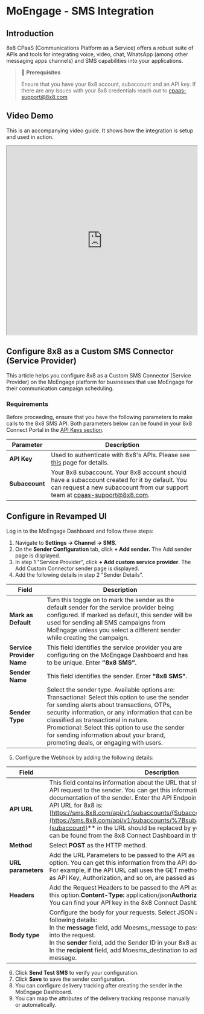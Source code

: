 # MoEngage - SMS Integration

## Introduction

8x8 CPaaS (Communications Platform as a Service) offers a robust suite of APIs and tools for integrating voice, video, chat, WhatsApp (among other messaging apps channels) and SMS capabilities into your applications.

> 📘 **Prerequisites**
>
> Ensure that you have your 8x8 account, subaccount and an API key. If there are any issues with your 8x8 credentials reach out to [cpaas-support@8x8.com](mailto:cpaas-support@8x8.com)
>
>

## Video Demo

This is an accompanying video guide. It shows how the integration is setup and used in action.

<iframe
  src="https://www.youtube.com/embed/QhzQopj4NOk?si=ZyzU4FhwrOiO4YNt"
  height="500px"
  width="100%"
  allow="picture-in-picture; web-share"
  allowFullScreen>
</iframe>

## Configure 8x8 as a Custom SMS Connector (Service Provider)

This article helps you configure 8x8 as a Custom SMS Connector (Service Provider) on the MoEngage platform for businesses that use MoEngage for their communication campaign scheduling.

### Requirements

Before proceeding, ensure that you have the following parameters to make calls to the 8x8 SMS API. Both parameters below can be found in your 8x8 Connect Portal in the [API Keys section](https://connect.8x8.com/messaging/api-keys).

| Parameter      | Description                                                                                                                                                                                                |
|----------------|------------------------------------------------------------------------------------------------------------------------------------------------------------------------------------------------------------|
| **API Key**    | Used to authenticate with 8x8's APIs. Please see [this](/connect/docs/authentication) page for details.                                                                           |
| **Subaccount** | Your 8x8 subaccount. Your 8x8 account should have a subaccount created for it by default. You can request a new subaccount from our support team at [cpaas-support@8x8.com](mailto:cpaas-support@8x8.com). |

## Configure in Revamped UI

Log in to the MoEngage Dashboard and follow these steps:

1. Navigate to **Settings -> Channel -> SMS**.
2. On the **Sender Configuration** tab, click **+ Add sender.** The Add sender page is displayed.
3. In step 1 "Service Provider", click **+ Add custom service provider**. The Add Custom Connector sender page is displayed.
4. Add the following details in step 2 "Sender Details".

| Field | Description |
| --- | --- |
| **Mark as Default** | Turn this toggle on to mark the sender as the default sender for the service provider being configured. If marked as default, this sender will be used for sending all SMS campaigns from MoEngage unless you select a different sender while creating the campaign. |
| **Service Provider Name** | This field identifies the service provider you are configuring on the MoEngage Dashboard and has to be unique. Enter **"8x8 SMS”.** |
| **Sender Name** | This field identifies the sender. Enter **"8x8 SMS".** |
| **Sender Type** | Select the sender type. Available options are:<br>Transactional: Select this option to use the sender for sending alerts about transactions, OTPs, security information, or any information that can be classified as transactional in nature.<br>Promotional: Select this option to use the sender for sending information about your brand, promoting deals, or engaging with users. |

5. Configure the Webhook by adding the following details:

| Field | Description |
| --- | --- |
| **API URL** | This field contains information about the URL that should be used to send an API request to the sender. You can get this information from the API documentation of the sender. Enter the API Endpoint of the sender here. The API URL for 8x8 is: [https://sms.8x8.com/api/v1/subaccounts/{Subaccount}/messages](https://sms.8x8.com/api/v1/subaccounts/%7Bsubaccount%7D/messages)**{subaccount}** in the URL should be replaced by your 8x8 subaccount. This can be found from the 8x8 Connect Dashboard in the [API Keys section](https://connect.8x8.com/messaging/api-keys). |
| **Method** | Select **POST** as the HTTP method. |
| **URL parameters** | Add the URL Parameters to be passed to the API as Key-Value pairs using this option. You can get this information from the API documentation of the sender. For example, if the API URL call uses the GET method, all the parameters such as API Key, Authorization, and so on, are passed as URL Parameters. |
| **Headers** | Add the Request Headers to be passed to the API as Key-Value pairs using this option.**Content-Type:** application/json**Authorization:** Bearer {Api Key}<br>You can find your API key in the 8x8 Connect Dashboard's [API Key section](https://connect.8x8.com/messaging/api-keys). |
| **Body type** | Configure the body for your requests. Select JSON and add the<br>following details:<br>In the **message** field, add Moesms_message to pass the MoEngage message into the request.<br>In the **sender** field, add the Sender ID in your 8x8 account.<br>In the **recipient** field, add Moesms_destination to add the recipient to the message. |

6. Click **Send Test SMS** to verify your configuration.
7. Click **Save** to save the sender configuration.
8. You can configure delivery tracking after creating the sender in the MoEngage Dashboard.
9. You can map the attributes of the delivery tracking response manually or automatically.
